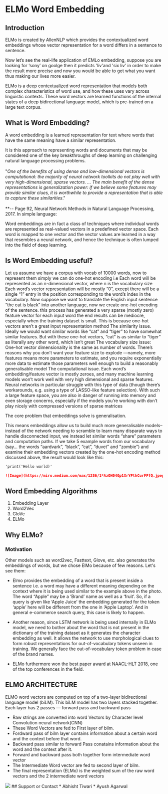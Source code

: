 # ELMo Word Embedding
## Introduction

ELMo is created by AllenNLP which provides the contextualized word embeddings whose vector representation for a word differs in a sentence to sentence.

Now let’s see the real-life application of EMLo embedding, suppose  you are looking for ‘sony’ on goolge then it predicts 'liv'and 'six liv' in order to make the result more precise and now you would be able to get what you want thus making our lives more easier.

ELMo is a deep contextualized word representation that models both complex characteristics of word use, and how these uses vary across linguistic contexts. These word vectors are learned functions of the internal states of a deep bidirectional language model, which is pre-trained on a large text corpus.
## What is Word Embedding?

A word embedding is a learned representation for text where words that have the same meaning have a similar representation.

It is this approach to representing words and documents that may be considered one of the key breakthroughs of deep learning on challenging natural language processing problems.\
\
"*One of the benefits of using dense and low-dimensional vectors is computational: the majority of neural network toolkits do not play well with very high-dimensional, sparse vectors. … The main benefit of the dense representations is generalization power: if we believe some features may provide similar clues, it is worthwhile to provide a representation that is able to capture these similarities*."\
\
**-- Page 92, Neural Network Methods in Natural Language Processing, 2017.
In simple language:

Word embeddings are in fact a class of techniques where individual words are represented as real-valued vectors in a predefined vector space. Each word is mapped to one vector and the vector values are learned in a way that resembles a neural network, and hence the technique is often lumped into the field of deep learning.
## Is Word Embedding useful?
Let us assume we have a corpus with vocab of 10000 words, now to represent them simply we can do one-hot encoding i.e Each word will be represented as an n-dimensional vector, where n is the vocabulary size
Each word’s vector representation will be mostly “0”, except there will be a single “1” entry in the position corresponding to the word’s index in the vocabulary.
Now suppose we want to translate the English input sentence “the cat is black” into another language, now we create one-hot encoding of the sentence.
this process has generated a very sparse (mostly zero) feature vector for each input word
the end results can be mediocre, especially when the training dataset is small. This is because one-hot vectors aren’t a great input representation method
The similarity issue. Ideally we would want similar words like “cat” and “tiger” to have somewhat similar features. But with these one-hot vectors, “cat” is as similar to “tiger” as literally any other word, which isn’t great
The vocabulary size issue: One-hot vector dimensionality is the same as number of words. There’s reasons why you don’t want your feature size to explode —namely, more features means more parameters to estimate, and you require exponentially more data to estimate those parameters well enough to build a reasonably generalisable model
The computational issue. Each word’s embedding/feature vector is mostly zeroes, and many machine learning models won’t work well with very high dimensional and sparse features. Neural networks in particular struggle with this type of data (though there’s workarounds, e.g. using a type of LASSO-like feature selection). With such a large feature space, you are also in danger of running into memory and even storage concerns, especially if the models you’re working with don’t play nicely with compressed versions of sparse matrices

The core problem that embeddings solve is generalisation.

This means embeddings allow us to build much more generalisable models–instead of the network needing to scramble to learn many disparate ways to handle disconnected input, we instead let similar words “share” parameters and computation paths.
If we take 5 example words from our vocabulary (say… the words “aardvark”, “black”, “cat”, “duvet” and “zombie”) and examine their embedding vectors created by the one-hot encoding method discussed above, the result would look like this:
```markdown
'print('Hello world)'

![Image](https://miro.medium.com/max/1286/1*AzOH04Gp1XrYPthCurFPfQ.jpeg)
```
## Word Embedding Algorithms

1. Embedding Layer
2. Word2Vec
3. GloVe
4. ELMo

## Why ELMo?
### Motivation 

Other models such as word2vec, Fasttext, Glove, etc. also generates the embeddings of words, but we chose ElMo because of few reasons. Let's see them:

* Elmo provides the embedding of a word that is present inside a sentence i.e. a word may have a different meaning depending on the context where it is being used similar to the example above in the photo. The word “Apple” may be a ‘Brand’ name as well as a ‘fruit’. So, if a query is given like ‘Apple Juice’ the embedding generated for the token ‘apple’ here will be different from the one in ‘Apple Laptop’. And in general e-commerce search query, this case is likely to happen.

* Another reason, since LSTM network is being used internally in ELMo model, we need to bother about the word that is not present in the dictionary of the training dataset as it generates the character embedding as well. It allows the network to use morphological clues to form robust representations for out-of-vocabulary tokens unseen in training. We generally face the out-of-vocabulary token problem in case of the brand names.

* ELMo furthermore won the best paper award at NAACL-HLT 2018, one of the top conferences in the field.

## ELMO ARCHITECTURE 

ELMO word vectors are computed on top of a two-layer bidirectional language model (biLM). This biLM model has two layers stacked together. Each layer has 2 passes — forward pass and backward pass

- Raw strings are converted into word Vectors by Character level Convolution neural network(CNN)
- These Word Vectors are fed to First layer of bilm.
- Fordward pass of bilm layer contains information about a certain word and the context before that word.
- Backward pass similar to forward Pass conatains information about the word and the context after it.
- Forward and backward pass both together form intermediate word vector
- The Intermediate Word vector are fed to second layer of bilm.
- The final representation (ELMo) is the weighted sum of the raw word vectors and the 2 intermediate word vectors

<img src="Online_Content/output_YyJc8E.gif" class="inline"/>
## Support or Contact
* Abhisht Tiwari 
* Ayush Agarwal
